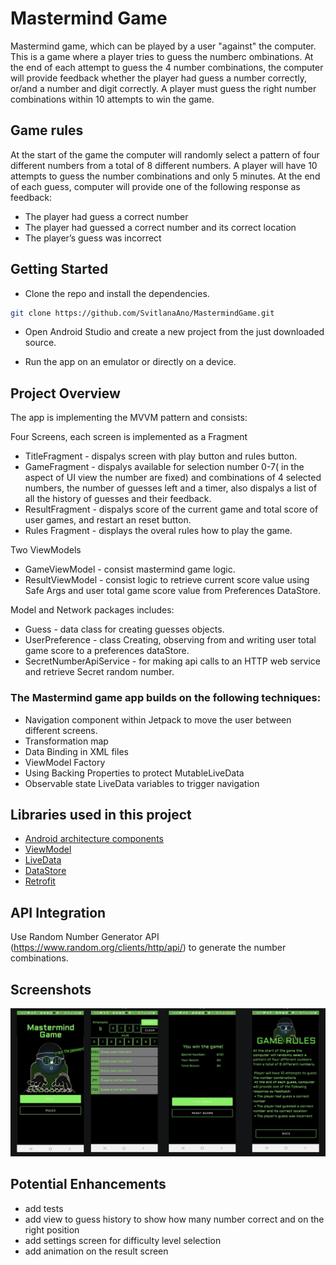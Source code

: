 # Mastermind Game

 Mastermind game, which can be played by a user "against" the computer. This is a game where a player tries to guess the numberc ombinations.
 At the end of each attempt to guess the 4 number combinations, the computer will provide feedback whether the player had guess a number correctly, 
 or/and a number and digit correctly. A player must guess the right number combinations within 10 attempts to win the game.


 ## Game rules

At the start of the game the computer will randomly select a pattern of four different numbers from a total of 8 different numbers.
A player will have 10 attempts to guess the number combinations and only 5 minutes.
At the end of each guess, computer will provide one of the following response
as feedback:
- The player had guess a correct number
- The player had guessed a correct number and its correct location
- The player’s guess was incorrect

## Getting Started

- Clone the repo and install the dependencies.

```bash
git clone https://github.com/SvitlanaAno/MastermindGame.git
```

- Open Android Studio and create a new project from the just downloaded source.

- Run the app on an emulator or directly on a device.

## Project Overview
The app is implementing the MVVM pattern and consists:

Four Screens, each screen is implemented as a Fragment
- TitleFragment - dispalys screen with play button and rules button.
- GameFragment -  dispalys available for selection number 0-7( in the aspect of UI view the number are fixed) and combinations of 4 selected numbers, the number of guesses left and a timer, also dispalys a list of all the  history of guesses and their feedback. 
- ResultFragment - dispalys score of the current game and total score of user games, and restart an reset button.
- Rules Fragment - displays the overal rules how to play the game.

Two ViewModels
- GameViewModel - consist mastermind game logic.
- ResultViewModel - consist logic to retrieve current score value using Safe Args and user total game score value from Preferences DataStore.

Model and Network packages includes:
- Guess - data class for creating guesses objects.
- UserPreference - class Creating, observing from and writing user total game score to a preferences dataStore.
- SecretNumberApiService -  for making api calls to an HTTP web service and retrieve Secret random number.


### The Mastermind game app builds on the following techniques:
* Navigation component within Jetpack to move the user between different screens.
* Transformation map
* Data Binding in XML files
* ViewModel Factory
* Using Backing Properties to protect MutableLiveData
* Observable state LiveData variables to trigger navigation


## Libraries used in this project
- [Android architecture components](https://developer.android.com/topic/libraries/architecture/index.html)
- [ViewModel](https://developer.android.com/topic/libraries/architecture/viewmodel.html)
- [LiveData](https://developer.android.com/topic/libraries/architecture/livedata.html)
- [DataStore](https://developer.android.com/topic/libraries/architecture/datastore.html) 
- [Retrofit](https://github.com/square/retrofit)

## API Integration
Use Random Number Generator API (https://www.random.org/clients/http/api/) to generate the number combinations.

## Screenshots
![Alt Text](demo/img.png)

## Potential Enhancements
-  add tests
-  add view to guess history to show how many number correct and on the right position
-  add settings screen for difficulty level selection
-  add animation on the result screen


